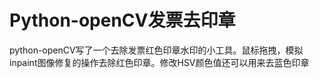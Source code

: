 # Python-openCV发票去印章

python-openCV写了一个去除发票红色印章水印的小工具。鼠标拖拽，模拟inpaint图像修复的操作去除红色印章。修改HSV颜色值还可以用来去蓝色印章


